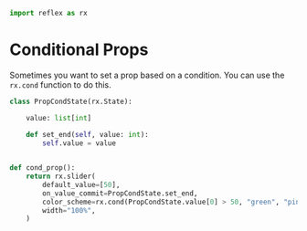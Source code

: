 ```python exec
import reflex as rx
```

# Conditional Props

Sometimes you want to set a prop based on a condition. You can use the `rx.cond` function to do this.

```python demo exec
class PropCondState(rx.State):

    value: list[int]
    
    def set_end(self, value: int):
        self.value = value


def cond_prop():
    return rx.slider(
        default_value=[50],
        on_value_commit=PropCondState.set_end,
        color_scheme=rx.cond(PropCondState.value[0] > 50, "green", "pink"),
        width="100%",
    )
```
